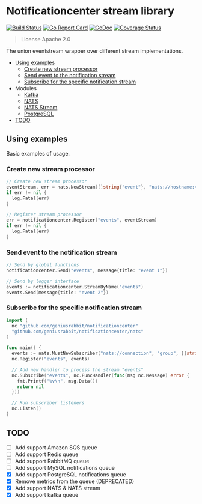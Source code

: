 # Notificationcenter stream library

[![Build Status](https://travis-ci.org/geniusrabbit/notificationcenter.svg?branch=master)](https://travis-ci.org/geniusrabbit/notificationcenter)
[![Go Report Card](https://goreportcard.com/badge/github.com/geniusrabbit/notificationcenter)](https://goreportcard.com/report/github.com/geniusrabbit/notificationcenter)
[![GoDoc](https://godoc.org/github.com/geniusrabbit/notificationcenter?status.svg)](https://godoc.org/github.com/geniusrabbit/notificationcenter)
[![Coverage Status](https://coveralls.io/repos/github/geniusrabbit/notificationcenter/badge.svg)](https://coveralls.io/github/geniusrabbit/notificationcenter)

> License Apache 2.0

The union eventstream wrapper over different stream implementations.

- [Using examples](#Using-examples)
  - [Create new stream processor](#create-new-stream-processor)
  - [Send event to the notification stream](#send-event-to-the-notification-stream)
  - [Subscribe for the specific notification stream](#subscribe-for-the-specific-notification-stream)
- Modules
  - [Kafka](kafka)
  - [NATS](nats)
  - [NATS Stream](natstream)
  - [PostgreSQL](pg)
- [TODO](#todo)

## Using examples

Basic examples of usage.

### Create new stream processor

```go
// Create new stream processor
eventStream, err = nats.NewStream([]string{"event"}, "nats://hostname:4222")
if err != nil {
  log.Fatal(err)
}

// Register stream processor
err = notificationcenter.Register("events", eventStream)
if err != nil {
  log.Fatal(err)
}
```

### Send event to the notification stream

```go
// Send by global functions
notificationcenter.Send("events", message{title: "event 1"})

// Send by logger interface
events := notificationcenter.StreamByName("events")
events.Send(message{title: "event 2"})
```

### Subscribe for the specific notification stream

```go
import (
  nc "github.com/geniusrabbit/notificationcenter"
  "github.com/geniusrabbit/notificationcenter/nats"
)

func main() {
  events := nats.MustNewSubscriber("nats://connection", "group", []string{"events"})
  nc.Register("events", events)

  // Add new handler to process the stream "events"
  nc.Subscribe("events", nc.FuncHandler(func(msg nc.Message) error {
    fmt.Printf("%v\n", msg.Data())
    return nil
  }))

  // Run subscriber listeners
  nc.Listen()
}
```

## TODO

* [ ] Add support Amazon SQS queue
* [ ] Add support Redis queue
* [ ] Add support RabbitMQ queue
* [ ] Add support MySQL notifications queue
* [X] Add support PostgreSQL notifications queue
* [X] Remove metrics from the queue (DEPRECATED)
* [X] Add support NATS & NATS stream
* [X] Add support kafka queue
